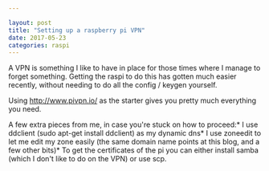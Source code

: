 ```yaml
---

layout: post
title: "Setting up a raspberry pi VPN"
date: 2017-05-23
categories: raspi
---
```


A VPN is something I like to have in place for those times where I manage to forget something. Getting the raspi to do this has gotten much easier recently, without needing to do all the config / keygen yourself.

Using http://www.pivpn.io/ as the starter gives you pretty much everything you need.

A few extra pieces from me, in case you're stuck on how to proceed:* I use ddclient (sudo apt-get install ddclient) as my dynamic dns* I use zoneedit to let me edit my zone easily (the same domain name points at this blog, and a few other bits)* To get the certificates of the pi you can either install samba (which I don't like to do on the VPN) or use scp.
